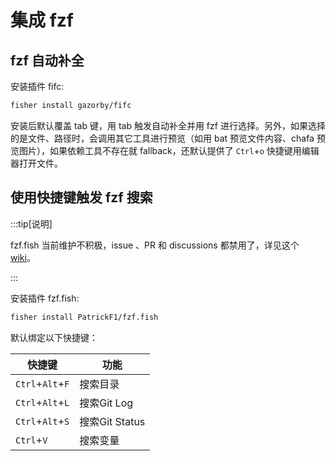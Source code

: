 # 集成 fzf

## fzf 自动补全

安装插件 fifc:

```bash
fisher install gazorby/fifc
```

安装后默认覆盖 tab 键，用 tab 触发自动补全并用 fzf 进行选择。另外，如果选择的是文件、路径时，会调用其它工具进行预览（如用 bat 预览文件内容、chafa 预览图片），如果依赖工具不存在就 fallback，还默认提供了 `Ctrl`+`o` 快捷键用编辑器打开文件。

## 使用快捷键触发 fzf 搜索

:::tip[说明]

fzf.fish 当前维护不积极，issue 、PR 和 discussions 都禁用了，详见这个 [wiki](https://github.com/PatrickF1/fzf.fish/wiki)。

:::

安装插件 fzf.fish:

```bash
fisher install PatrickF1/fzf.fish
```

默认绑定以下快捷键：

| 快捷键           | 功能           |
| ---------------- | -------------- |
| `Ctrl`+`Alt`+`F` | 搜索目录       |
| `Ctrl`+`Alt`+`L` | 搜索Git Log    |
| `Ctrl`+`Alt`+`S` | 搜索Git Status |
| `Ctrl`+`V`       | 搜索变量       |

